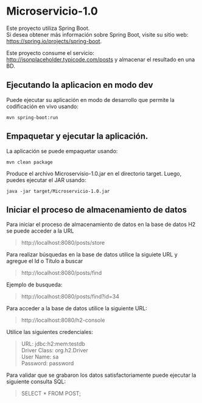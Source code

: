 # Microservicio-1.0
Este proyecto utiliza Spring Boot.\
Si desea obtener más información sobre Spring Boot, visite su sitio web: https://spring.io/projects/spring-boot.

Este proyecto consume el servicio: http://jsonplaceholder.typicode.com/posts y almacenar el resultado
en una BD.

## Ejecutando la aplicacion en modo dev
Puede ejecutar su aplicación en modo de desarrollo que permite la codificación en vivo usando:
```shell script
mvn spring-boot:run
```
## Empaquetar y ejecutar la aplicación.
La aplicación se puede empaquetar usando:
```shell script
mvn clean package
```
Produce el archivo Microservisio-1.0.jar en el directorio target. 
Luego, puedes ejecutar el JAR usando:
```shell script
java -jar target/Microservicio-1.0.jar
```


## Iniciar el proceso de almacenamiento de datos
Para iniciar el proceso de almacenamiento de datos en la
base de datos H2 se puede acceder a la URL
> http://localhost:8080/posts/store 

Para realizar búsquedas en la base de datos utilice la 
siguiete URL y agregue el Id o Título a buscar
>http://localhost:8080/posts/find

Ejemplo de busqueda:
>http://localhost:8080/posts/find?id=34

Para acceder a la base de datos utilice la siguiente URL:
> http://localhost:8080/h2-console

Utilice las siguientes credenciales:
>URL: jdbc:h2:mem:testdb\
Driver Class: org.h2.Driver\
User Name: sa\
Password: password

Para validar que se grabaron los datos satisfactoriamente puede ejecutar la siguiente consulta SQL:
>SELECT * FROM POST;
